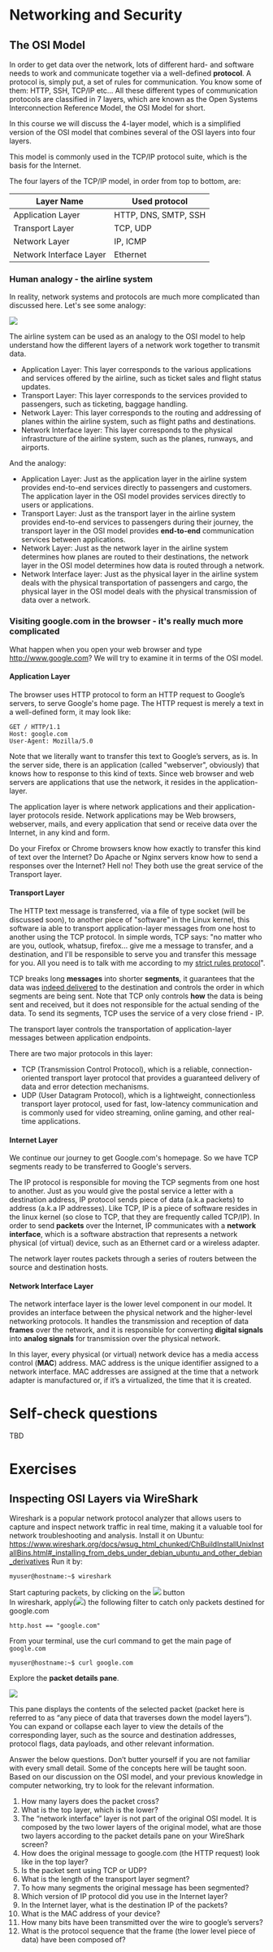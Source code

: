 # Networking and Security 

## The OSI Model

In order to get data over the network, lots of different hard- and software needs to work and communicate together via a well-defined **protocol**.
A protocol is, simply put, a set of rules for communication. You know some of them: HTTP, SSH, TCP/IP etc...
All these different types of communication protocols are classified in 7 layers, which are known as the Open Systems Interconnection Reference Model, the OSI Model for short.

In this course we will discuss the 4-layer model, which is a simplified version of the OSI model that combines several of the OSI layers into four layers.

This model is commonly used in the TCP/IP protocol suite, which is the basis for the Internet.

The four layers of the TCP/IP model, in order from top to bottom, are:

| Layer Name      | Used protocol  |
| ----------- | ----------- |
| Application Layer     | HTTP, DNS, SMTP, SSH       |
| Transport Layer     | TCP, UDP       |
| Network Layer     | IP, ICMP       |
| Network Interface Layer     | Ethernet       |


### Human analogy - the airline system

In reality, network systems and protocols are much more complicated than discussed here. Let's see some analogy: 

![](../../.img/osi-analogy.png)

The airline system can be used as an analogy to the OSI model to help understand how the different layers of a network work together to transmit data.

- Application Layer: This layer corresponds to the various applications and services offered by the airline, such as ticket sales and flight status updates. 
- Transport Layer: This layer corresponds to the services provided to passengers, such as ticketing, baggage handling. 
- Network Layer: This layer corresponds to the routing and addressing of planes within the airline system, such as flight paths and destinations. 
- Network Interface layer: This layer corresponds to the physical infrastructure of the airline system, such as the planes, runways, and airports. 

And the analogy:

- Application Layer: Just as the application layer in the airline system provides end-to-end services directly to passengers and customers. The application layer in the OSI model provides services directly to users or applications.
- Transport Layer: Just as the transport layer in the airline system provides end-to-end services to passengers during their journey, the transport layer in the OSI model provides **end-to-end** communication services between applications.
- Network Layer: Just as the network layer in the airline system determines how planes are routed to their destinations, the network layer in the OSI model determines how data is routed through a network.
- Network Interface layer: Just as the physical layer in the airline system deals with the physical transportation of passengers and cargo, the physical layer in the OSI model deals with the physical transmission of data over a network.

### Visiting google.com in the browser - it's really much more complicated

What happen when you open your web browser and type http://www.google.com? We will try to examine it in terms of the OSI model.

#### Application Layer

The browser uses HTTP protocol to form an HTTP request to Google’s servers, to serve Google's home page. The HTTP request is merely a text in a well-defined form, it may look like:

```text
GET / HTTP/1.1
Host: google.com
User-Agent: Mozilla/5.0
```

Note that we literally want to transfer this text to Google’s servers, as is. In the server side, there is an application (called "webserver", obviously) that knows how to response to this kind of texts.
Since web browser and web servers are applications that use the network, it resides in the application-layer.

The application layer is where network applications and their application-layer protocols reside. Network applications may be Web browsers, webserver, mails, and every application that send or receive data over the Internet, in any kind and form.

Do your Firefox or Chrome browsers know how exactly to transfer this kind of text over the Internet? Do Apache or Nginx servers know how to send a responses over the Internet? Hell no!
They both use the great service of the Transport layer.

#### Transport Layer

The HTTP text message is transferred, via a file of type socket (will be discussed soon), to another piece of "software" in the Linux kernel, this software ia able to transport application-layer messages from one host to another using the TCP protocol.
In simple words, TCP says: "no matter who are you, outlook, whatsup, firefox... give me a message to transfer, and a destination, and I'll be responsible to serve you and transfer this message for you. All you need is to talk with me according to my [strict rules protocol](https://www.ietf.org/rfc/rfc793.txt)".

TCP breaks long **messages** into shorter **segments**, it guarantees that the data was <u>indeed delivered</u> to the destination and controls the order in which segments are being sent.
Note that TCP only controls **how** the data is being sent and received, but it does not responsible for the actual sending of the data. To send its segments, TCP uses the service of a very close friend - IP.

The transport layer controls the transportation of application-layer messages between application endpoints.

There are two major protocols in this layer: 

- TCP (Transmission Control Protocol), which is a reliable, connection-oriented transport layer protocol that provides a guaranteed delivery of data and error detection mechanisms. 
- UDP (User Datagram Protocol), which is a lightweight, connectionless transport layer protocol, used for fast, low-latency communication and is commonly used for video streaming, online gaming, and other real-time applications.

#### Internet Layer

We continue our journey to get Google.com's homepage. 
So we have TCP segments ready to be transferred to Google's servers. 

The IP protocol is responsible for moving the TCP segments from one host to another.
Just as you would give the postal service a letter with a destination address, IP protocol sends piece of data (a.k.a packets) to address (a.k.a IP addresses).
Like TCP, IP is a piece of software resides in the linux kernel (so close to TCP, that they are frequently called TCP/IP).
In order to send **packets** over the Internet, IP communicates with a **network interface**, which is a software abstraction that represents a network physical (of virtual) device, such as an Ethernet card or a wireless adapter.

The network layer routes packets through a series of routers between the source and destination hosts.

#### Network Interface Layer

The network interface layer is the lower level component in our model. 
It provides an interface between the physical network and the higher-level networking protocols.
It handles the transmission and reception of data **frames** over the network, and it is responsible for converting **digital signals** into **analog signals** for transmission over the physical network.

In this layer, every physical (or virtual) network device has a media access control (**MAC**) address. 
MAC address is the unique identifier assigned to a network interface. 
MAC addresses are assigned at the time that a network adapter is manufactured or, if it’s a virtualized, the time that it is created.


# Self-check questions

TBD

# Exercises

## Inspecting OSI Layers via WireShark

Wireshark is a popular network protocol analyzer that allows users to capture and inspect network traffic in real time, making it a valuable tool for network troubleshooting and analysis.
Install it on Ubuntu:
https://www.wireshark.org/docs/wsug_html_chunked/ChBuildInstallUnixInstallBins.html#_installing_from_debs_under_debian_ubuntu_and_other_debian_derivatives
Run it by:

```console
myuser@hostname:~$ wireshark
```

Start capturing packets, by clicking on the ![](../../.img/wiresharkstart.png) button  
In wireshark, apply(![](../../.img/wireshark_apply.png)) the following filter to catch only packets destined for google.com

```text
http.host == "google.com"
```

From your terminal, use the curl command to get the main page of `google.com`

```console
myuser@hostname:~$ curl google.com
```

Explore the **packet details pane**.

![](../../.img/wireshark_packet_pane.png)

This pane displays the contents of the selected packet (packet here is referred to as “any piece of data that traverses down the model layers”). You can expand or collapse each layer to view the details of the corresponding layer, such as the source and destination addresses, protocol flags, data payloads, and other relevant information.

Answer the below questions. Don’t butter yourself if you are not familiar with every small detail.  Some of the concepts here will be taught soon. Based on our discussion on the OSI model, and your previous knowledge in computer networking, try to look for the relevant information.


1. How many layers does the packet cross?
2. What is the top layer, which is the lower?
3. The “network interface” layer is not part of the original OSI model. It is composed by the two lower layers of the original model, what are those two layers according to the packet details pane on your WireShark screen?
4. How does the original message to google.com (the HTTP request) look like in the top layer?
5. Is the packet sent using TCP or UDP?
6. What is the length of the transport layer segment?
7. To how many segments the original message has been segmented?
8. Which version of IP protocol did you use in the Internet layer?
9. In the Internet layer, what is the destination IP of the packets?
10. What is the MAC address of your device?
11. How many bits have been transmitted over the wire to google’s servers?
12. What is the protocol sequence that the frame (the lower level piece of data) have been composed of?  

